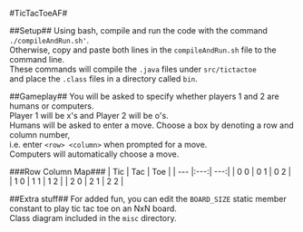 #TicTacToeAF#

##Setup##
Using bash, compile and run the code with the command ```./compileAndRun.sh'```.  
Otherwise, copy and paste both lines in the ```compileAndRun.sh``` file to the command line.  
These commands will compile the ```.java``` files under ```src/tictactoe```  
and place the ```.class``` files in a directory called ```bin```.  

##Gameplay##
You will be asked to specify whether players 1 and 2 are humans or computers.  
Player 1 will be x's and Player 2 will be o's.  
Humans will be asked to enter a move. Choose a box by denoting a row and column number,  
i.e. enter ```<row> <column>``` when prompted for a move.  
Computers will automatically choose a move.  

###Row Column Map###
| Tic | Tac | Toe |
| --- |:---:| ---:|
| 0 0 | 0 1 | 0 2 |
| 1 0 | 1 1 | 1 2 |
| 2 0 | 2 1 | 2 2 |

##Extra stuff##
For added fun, you can edit the ```BOARD_SIZE``` static member constant to play tic tac toe on an NxN board.  
Class diagram included in the ```misc``` directory.  
